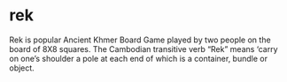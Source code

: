 # rek
Rek is popular Ancient Khmer Board Game played by two people on the board of 8X8 squares. The Cambodian transitive verb “Rek” means ‘carry on one’s shoulder a pole at each end of which is a container, bundle or object.

